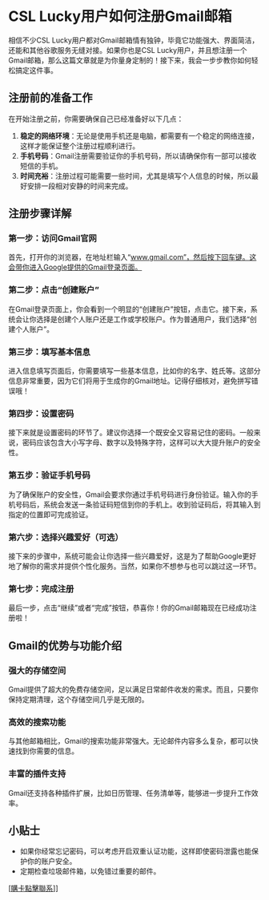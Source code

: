 # CSL Lucky用户如何注册Gmail邮箱

相信不少CSL Lucky用户都对Gmail邮箱情有独钟，毕竟它功能强大、界面简洁，还能和其他谷歌服务无缝对接。如果你也是CSL Lucky用户，并且想注册一个Gmail邮箱，那么这篇文章就是为你量身定制的！接下来，我会一步步教你如何轻松搞定这件事。

## 注册前的准备工作

在开始注册之前，你需要确保自己已经准备好以下几点：

1. **稳定的网络环境**：无论是使用手机还是电脑，都需要有一个稳定的网络连接，这样才能保证整个注册过程顺利进行。
2. **手机号码**：Gmail注册需要验证你的手机号码，所以请确保你有一部可以接收短信的手机。
3. **时间充裕**：注册过程可能需要一些时间，尤其是填写个人信息的时候，所以最好安排一段相对安静的时间来完成。

## 注册步骤详解

### 第一步：访问Gmail官网

首先，打开你的浏览器，在地址栏输入“www.gmail.com”，然后按下回车键。这会带你进入Google提供的Gmail登录页面。

### 第二步：点击“创建账户”

在Gmail登录页面上，你会看到一个明显的“创建账户”按钮，点击它。接下来，系统会让你选择是创建个人账户还是工作或学校账户。作为普通用户，我们选择“创建个人账户”。

### 第三步：填写基本信息

进入信息填写页面后，你需要填写一些基本信息，比如你的名字、姓氏等。这部分信息非常重要，因为它们将用于生成你的Gmail地址。记得仔细核对，避免拼写错误哦！

### 第四步：设置密码

接下来就是设置密码的环节了。建议你选择一个既安全又容易记住的密码。一般来说，密码应该包含大小写字母、数字以及特殊字符，这样可以大大提升账户的安全性。

### 第五步：验证手机号码

为了确保账户的安全性，Gmail会要求你通过手机号码进行身份验证。输入你的手机号码后，系统会发送一条验证码短信到你的手机上。收到验证码后，将其输入到指定的位置即可完成验证。

### 第六步：选择兴趣爱好（可选）

接下来的步骤中，系统可能会让你选择一些兴趣爱好，这是为了帮助Google更好地了解你的需求并提供个性化服务。当然，如果你不想参与也可以跳过这一环节。

### 第七步：完成注册

最后一步，点击“继续”或者“完成”按钮，恭喜你！你的Gmail邮箱现在已经成功注册啦！

## Gmail的优势与功能介绍

### 强大的存储空间

Gmail提供了超大的免费存储空间，足以满足日常邮件收发的需求。而且，只要你保持定期清理，这个存储空间几乎是无限的。

### 高效的搜索功能

与其他邮箱相比，Gmail的搜索功能非常强大。无论邮件内容多么复杂，都可以快速找到你需要的信息。

### 丰富的插件支持

Gmail还支持各种插件扩展，比如日历管理、任务清单等，能够进一步提升工作效率。

## 小贴士

- 如果你经常忘记密码，可以考虑开启双重认证功能，这样即使密码泄露也能保护你的账户安全。
- 定期检查垃圾邮件箱，以免错过重要的邮件。

[[購卡點擊聯系](https://t.me/s/esim1088)]]